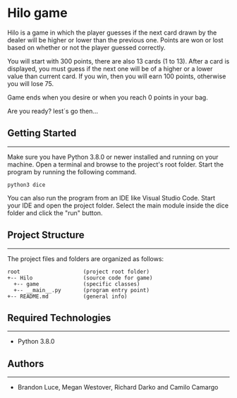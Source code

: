 # Hilo game
Hilo is a game in which the player guesses if the next card drawn by the dealer will be higher or lower than the previous one. Points are won or lost based on whether or not the player guessed correctly.

You will start with 300 points, there are also 13 cards (1 to 13). After a card is displayed, you must guess if the next one will be of a higher or a lower value than current card. If you win, then you will earn 100 points, otherwise you will lose 75.

Game ends when you desire or when you reach 0 points in your bag.

Are you ready? lest´s go then...

## Getting Started
---
Make sure you have Python 3.8.0 or newer installed and running on your machine. Open a terminal and 
browse to the project's root folder. Start the program by running the following command.
```
python3 dice 
```
You can also run the program from an IDE like Visual Studio Code. Start your IDE and open the 
project folder. Select the main module inside the dice folder and click the "run" button.

## Project Structure
---
The project files and folders are organized as follows:
```
root                    (project root folder)
+-- Hilo                (source code for game)
  +-- game              (specific classes)
  +-- __main__.py       (program entry point)
+-- README.md           (general info)
```

## Required Technologies
---
* Python 3.8.0

## Authors
---
* Brandon Luce, Megan Westover, Richard Darko and Camilo Camargo
